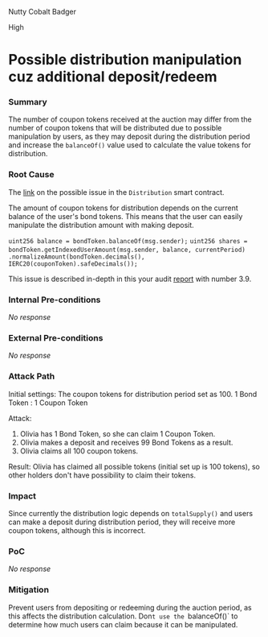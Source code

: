 Nutty Cobalt Badger

High

# Possible distribution manipulation cuz additional deposit/redeem

### Summary

The number of coupon tokens received at the auction may differ from the number of coupon tokens that will be distributed due to possible manipulation by users, as they may deposit during the distribution period and increase the `balanceOf()` value used to calculate the value tokens for distribution.

### Root Cause

The [link](https://github.com/sherlock-audit/2024-12-plaza-finance/blob/14a962c52a8f4731bbe4655a2f6d0d85e144c7c2/plaza-evm/src/Distributor.sol#L87) on the possible issue in the `Distribution` smart contract.

The amount of coupon tokens for distribution depends on the current balance of the user's bond tokens. This means that the user can easily manipulate the distribution amount with making deposit. 

`uint256 balance = bondToken.balanceOf(msg.sender);`
`uint256 shares = bondToken.getIndexedUserAmount(msg.sender, balance, currentPeriod)`
`                .normalizeAmount(bondToken.decimals(), IERC20(couponToken).safeDecimals());`

This issue is described in-depth in this your audit [report](https://file.notion.so/f/f/082d2312-4715-4914-8f85-448446db8bd8/c09fe83d-e2c5-4208-b5c9-f7cd288ea06b/Programmable_Derivatives_-_Zellic_Audit_Report_Draft.pdf?table=block&id=17a3b674-4d76-80de-84ef-c9a3bddfcc3a&spaceId=082d2312-4715-4914-8f85-448446db8bd8&expirationTimestamp=1737604800000&signature=v8tKB_ePx82W4YiTebVwY0kklQk0tK83szvP5VUJDBc&downloadName=Programmable+Derivatives+-+Zellic+Audit+Report+Draft.pdf) with number 3.9.

### Internal Pre-conditions

_No response_

### External Pre-conditions

_No response_

### Attack Path

Initial settings:
  The coupon tokens for distribution period set as 100.
  1 Bond Token : 1 Coupon Token

Attack:
1. Olivia has 1 Bond Token, so she can claim 1 Coupon Token.
2. Olivia makes a deposit and receives 99 Bond Tokens as a result.
3. Olivia claims all 100 coupon tokens.

Result: 
Olivia has claimed all possible tokens (initial set up is 100 tokens), so other holders don't have possibility to claim their tokens.

### Impact

Since currently the distribution logic depends on `totalSupply()` and users can make a deposit during distribution period, they will receive more coupon tokens, although this is incorrect.

### PoC

_No response_

### Mitigation

Prevent users from depositing or redeeming during the auction period, as this affects the distribution calculation. Don`t use the `balanceOf()` to determine how much users can claim because it can be manipulated.